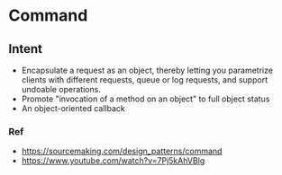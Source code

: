 # Command

## Intent

- Encapsulate a request as an object, thereby letting you parametrize clients with different requests, queue or log requests, and support undoable operations.
- Promote "invocation of a method on an object" to full object status
- An object-oriented callback

### Ref

- https://sourcemaking.com/design_patterns/command
- https://www.youtube.com/watch?v=7Pj5kAhVBlg
